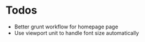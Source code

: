 # Todos

- Better grunt workflow for homepage page
- Use viewport unit to handle font size automatically
